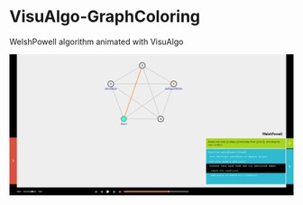 # VisuAlgo-GraphColoring
WelshPowell algorithm animated with VisuAlgo

[![WelshPowell](https://github.com/ahmedengu/VisuAlgo-GraphColoring/raw/master/screenshots/WelshPowell.png "WelshPowell")
](https://ahmedengu.com/VisuAlgo-GraphColoring/src/index.html)
